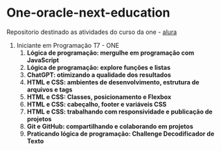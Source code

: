 # One-oracle-next-education

Repositorio destinado as atividades do curso da one - [alura](https://cursos.alura.com.br/formacao-logica-de-programacao-turma7-one) 

1. Iniciante em Programação T7 - ONE
   1. **Lógica de programação: mergulhe em programação com JavaScript**
   2. **Lógica de programação: explore funções e listas**
   3. **ChatGPT: otimizando a qualidade dos resultados**
   4. **HTML e CSS: ambientes de desenvolvimento, estrutura de arquivos e tags**
   5. **HTML e CSS: Classes, posicionamento e Flexbox**
   6. **HTML e CSS: cabeçalho, footer e variáveis CSS**
   7. **HTML e CSS: trabalhando com responsividade e publicação de projetos**
   8. **Git e GitHub: compartilhando e colaborando em projetos**
   9. **Praticando lógica de programação: Challenge Decodificador de Texto**
